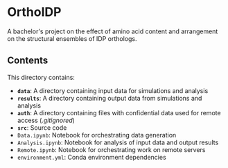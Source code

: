 # OrthoIDP
A bachelor's project on the effect of amino acid content and arrangement on the structural ensembles of IDP orthologs.

## Contents
This directory contains:
- **``data``**: A directory containing input data for simulations and analysis
- **``results``**: A directory containing output data from simulations and analysis
- **``auth``**: A directory containing files with confidential data used for remote access (*.gitignored*)
- **``src``**: Source code
- ``Data.ipynb``: Notebook for orchestrating data generation
- ``Analysis.ipynb``: Notebook for analysis of input data and output results
- ``Remote.ipynb``: Notebook for orchestrating work on remote servers
- ``environment.yml``: Conda environment dependencies
